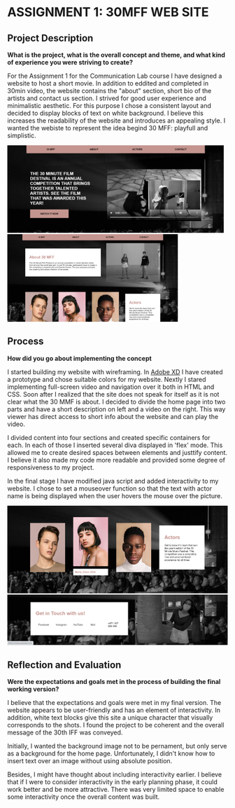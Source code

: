 # ASSIGNMENT 1: 30MFF WEB SITE

## Project Description
<b>What is the project, what is the overall concept and theme, and what kind of experience you were striving to create?</b>

For the Assignment 1 for the Communication Lab course I have designed a website to host a short movie. In addition to eddited and completed in 30min video, the website contains the "about" section, short bio of the artists and contact us section. I strived for good user experience and minimalistic aesthetic. For this purpose I chose a consistent layout and decided to display blocks of text on white background. I believe this increases the readability of the website and introduces an appealing style. I wanted the webiste to represent the idea begind 30 MFF: playfull and simplistic.


<img src= "https://github.com/martapienkosz/martapienkosz.github.io/blob/main/documentation/p1.png" height= "200"> <img src= "https://github.com/martapienkosz/martapienkosz.github.io/blob/main/documentation/p2.png" height= "200">

## Process
<b>How did you go about implementing the concept</b>

I started building my website with wireframing. In [Adobe XD](https://xd.adobe.com/view/6dd68400-987b-4a94-8cd6-f28783bf6d1e-3885/) I have created a prototype and chose suitable colors for my website. Nextly I stared implementing  full-screen video and navigation over it both in HTML and CSS. Soon after I realized that the site does not speak for itself as it is not clear what the 30 MMF is about. I decided to divide the home page into two parts and have a short description on left and a video on the right. This way viewer has direct access to short info about the website and can play the video.

I divided content into four sections and created specific containers for each. In each of those I inserted several diva displayed in 'flex' mode. This allowed me to create desired spaces between elements and justtify content. I believe it also made my code more readable and provided some degree of responsiveness to my project.

In the final stage I have modified java script and added interactivity to my website. I chose to set a mouseover function so that the text with actor name is being displayed when the user hovers the mouse over the picture. 

<img src= "https://github.com/martapienkosz/martapienkosz.github.io/blob/main/documentation/p3.png" height= "200"> <img src= "https://github.com/martapienkosz/martapienkosz.github.io/blob/main/documentation/p4.png" heigh= "200">


## Reflection and Evaluation
<b>Were the expectations and goals met in the process of building the final working version?</b>

I believe that the expectations and goals were met in my final version. The website appears to be user-friendly and has an element of interactivity. In addition, white text blocks give this site a unique character that visually corresponds to the shots. I found the project to be coherent and the overall message of the 30th IFF was conveyed.

Initially, I wanted the background image not to be pernament, but only serve as a background for the home page. Unfortunately, I didn't know how to insert text over an image without using absolute position.

Besides, I might have thought about including interactivity earlier. I believe that if I were to consider interactivity in the early planning phase, it could work better and be more attractive. There was very limited space to enable some interactivity once the overall content was built.
